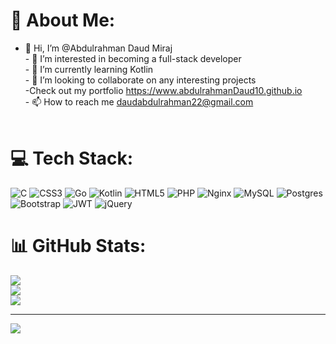 # 💫 About Me:
- 👋 Hi, I’m @Abdulrahman Daud Miraj <br>- 👀 I’m interested in becoming a full-stack developer<br>- 🌱 I’m currently learning Kotlin<br>- 💞️ I’m looking to collaborate on any interesting projects<br> -Check out my portfolio https://www.abdulrahmanDaud10.github.io <br> - 📫 How to reach me daudabdulrahman22@gmail.com<br><br>


# 💻 Tech Stack:
![C](https://img.shields.io/badge/c-%2300599C.svg?style=for-the-badge&logo=c&logoColor=white) ![CSS3](https://img.shields.io/badge/css3-%231572B6.svg?style=for-the-badge&logo=css3&logoColor=white) ![Go](https://img.shields.io/badge/go-%2300ADD8.svg?style=for-the-badge&logo=go&logoColor=white) ![Kotlin](https://img.shields.io/badge/kotlin-%230095D5.svg?style=for-the-badge&logo=kotlin&logoColor=white) ![HTML5](https://img.shields.io/badge/html5-%23E34F26.svg?style=for-the-badge&logo=html5&logoColor=white) ![PHP](https://img.shields.io/badge/php-%23777BB4.svg?style=for-the-badge&logo=php&logoColor=white) ![Nginx](https://img.shields.io/badge/nginx-%23009639.svg?style=for-the-badge&logo=nginx&logoColor=white) ![MySQL](https://img.shields.io/badge/mysql-%2300f.svg?style=for-the-badge&logo=mysql&logoColor=white) ![Postgres](https://img.shields.io/badge/postgres-%23316192.svg?style=for-the-badge&logo=postgresql&logoColor=white) ![Bootstrap](https://img.shields.io/badge/bootstrap-%23563D7C.svg?style=for-the-badge&logo=bootstrap&logoColor=white) ![JWT](https://img.shields.io/badge/JWT-black?style=for-the-badge&logo=JSON%20web%20tokens) ![jQuery](https://img.shields.io/badge/jquery-%230769AD.svg?style=for-the-badge&logo=jquery&logoColor=white)
# 📊 GitHub Stats:
![](https://github-readme-stats.vercel.app/api?username=AbdulrahmanDaud10&theme=dark&hide_border=true&include_all_commits=true&count_private=true)<br/>
![](https://github-readme-streak-stats.herokuapp.com/?user=AbdulrahmanDaud10&theme=dark&hide_border=true)<br/>
![](https://github-readme-stats.vercel.app/api/top-langs/?username=AbdulrahmanDaud10&theme=dark&hide_border=true&include_all_commits=true&count_private=true&layout=compact)

---
[![](https://visitcount.itsvg.in/api?id=AbdulrahmanDaud10&icon=0&color=0)](https://visitcount.itsvg.in)

